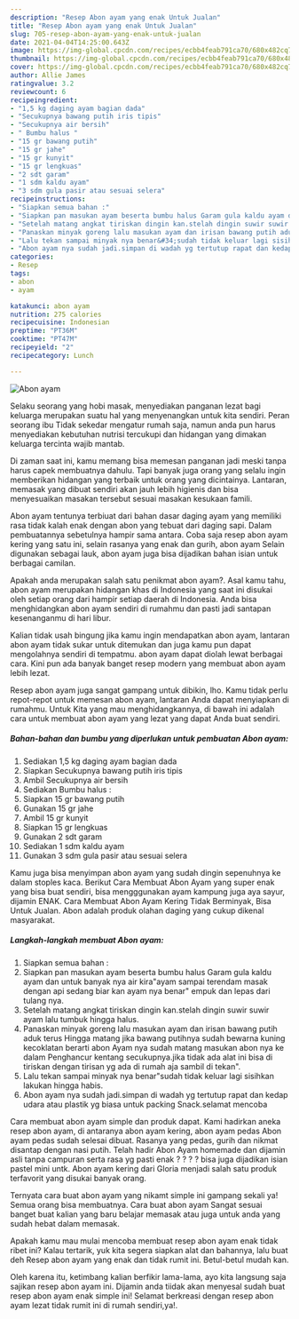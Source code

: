 ```yaml
---
description: "Resep Abon ayam yang enak Untuk Jualan"
title: "Resep Abon ayam yang enak Untuk Jualan"
slug: 705-resep-abon-ayam-yang-enak-untuk-jualan
date: 2021-04-04T14:25:00.643Z
image: https://img-global.cpcdn.com/recipes/ecbb4feab791ca70/680x482cq70/abon-ayam-foto-resep-utama.jpg
thumbnail: https://img-global.cpcdn.com/recipes/ecbb4feab791ca70/680x482cq70/abon-ayam-foto-resep-utama.jpg
cover: https://img-global.cpcdn.com/recipes/ecbb4feab791ca70/680x482cq70/abon-ayam-foto-resep-utama.jpg
author: Allie James
ratingvalue: 3.2
reviewcount: 6
recipeingredient:
- "1,5 kg daging ayam bagian dada"
- "Secukupnya bawang putih iris tipis"
- "Secukupnya air bersih"
- " Bumbu halus "
- "15 gr bawang putih"
- "15 gr jahe"
- "15 gr kunyit"
- "15 gr lengkuas"
- "2 sdt garam"
- "1 sdm kaldu ayam"
- "3 sdm gula pasir atau sesuai selera"
recipeinstructions:
- "Siapkan semua bahan :"
- "Siapkan pan masukan ayam beserta bumbu halus Garam gula kaldu ayam dan untuk banyak nya air kira&#34;ayam sampai terendam masak dengan api sedang biar kan ayam nya benar&#34; empuk dan lepas dari tulang nya."
- "Setelah matang angkat tiriskan dingin kan.stelah dingin suwir suwir ayam lalu tumbuk hingga halus."
- "Panaskan minyak goreng lalu masukan ayam dan irisan bawang putih aduk terus Hingga matang jika bawang putihnya sudah bewarna kuning kecoklatan berarti abon Ayam nya sudah matang masukan abon nya ke dalam Penghancur kentang secukupnya.jika tidak ada alat ini bisa di tiriskan dengan tirisan yg ada di rumah aja sambil di tekan&#34;."
- "Lalu tekan sampai minyak nya benar&#34;sudah tidak keluar lagi sisihkan lakukan hingga habis."
- "Abon ayam nya sudah jadi.simpan di wadah yg tertutup rapat dan kedap udara atau plastik yg biasa untuk packing Snack.selamat mencoba"
categories:
- Resep
tags:
- abon
- ayam

katakunci: abon ayam 
nutrition: 275 calories
recipecuisine: Indonesian
preptime: "PT36M"
cooktime: "PT47M"
recipeyield: "2"
recipecategory: Lunch

---
```



![Abon ayam](https://img-global.cpcdn.com/recipes/ecbb4feab791ca70/680x482cq70/abon-ayam-foto-resep-utama.jpg)

Selaku seorang yang hobi masak, menyediakan panganan lezat bagi keluarga merupakan suatu hal yang menyenangkan untuk kita sendiri. Peran seorang ibu Tidak sekedar mengatur rumah saja, namun anda pun harus menyediakan kebutuhan nutrisi tercukupi dan hidangan yang dimakan keluarga tercinta wajib mantab.

Di zaman  saat ini, kamu memang bisa memesan panganan jadi meski tanpa harus capek membuatnya dahulu. Tapi banyak juga orang yang selalu ingin memberikan hidangan yang terbaik untuk orang yang dicintainya. Lantaran, memasak yang dibuat sendiri akan jauh lebih higienis dan bisa menyesuaikan masakan tersebut sesuai masakan kesukaan famili. 

Abon ayam tentunya terbiuat dari bahan dasar daging ayam yang memiliki rasa tidak kalah enak dengan abon yang tebuat dari daging sapi. Dalam pembuatannya sebetulnya hampir sama antara. Coba saja resep abon ayam kering yang satu ini, selain rasanya yang enak dan gurih, abon ayam Selain digunakan sebagai lauk, abon ayam juga bisa dijadikan bahan isian untuk berbagai camilan.

Apakah anda merupakan salah satu penikmat abon ayam?. Asal kamu tahu, abon ayam merupakan hidangan khas di Indonesia yang saat ini disukai oleh setiap orang dari hampir setiap daerah di Indonesia. Anda bisa menghidangkan abon ayam sendiri di rumahmu dan pasti jadi santapan kesenanganmu di hari libur.

Kalian tidak usah bingung jika kamu ingin mendapatkan abon ayam, lantaran abon ayam tidak sukar untuk ditemukan dan juga kamu pun dapat mengolahnya sendiri di tempatmu. abon ayam dapat diolah lewat berbagai cara. Kini pun ada banyak banget resep modern yang membuat abon ayam lebih lezat.

Resep abon ayam juga sangat gampang untuk dibikin, lho. Kamu tidak perlu repot-repot untuk memesan abon ayam, lantaran Anda dapat menyiapkan di rumahmu. Untuk Kita yang mau menghidangkannya, di bawah ini adalah cara untuk membuat abon ayam yang lezat yang dapat Anda buat sendiri.

<!--inarticleads1-->

##### Bahan-bahan dan bumbu yang diperlukan untuk pembuatan Abon ayam:

1. Sediakan 1,5 kg daging ayam bagian dada
1. Siapkan Secukupnya bawang putih iris tipis
1. Ambil Secukupnya air bersih
1. Sediakan  Bumbu halus :
1. Siapkan 15 gr bawang putih
1. Gunakan 15 gr jahe
1. Ambil 15 gr kunyit
1. Siapkan 15 gr lengkuas
1. Gunakan 2 sdt garam
1. Sediakan 1 sdm kaldu ayam
1. Gunakan 3 sdm gula pasir atau sesuai selera


Kamu juga bisa menyimpan abon ayam yang sudah dingin sepenuhnya ke dalam stoples kaca. Berikut Cara Membuat Abon Ayam yang super enak yang bisa buat sendiri, bisa mengggunakan ayam kampung juga aya sayur, dijamin ENAK. Cara Membuat Abon Ayam Kering Tidak Berminyak, Bisa Untuk Jualan. Abon adalah produk olahan daging yang cukup dikenal masyarakat. 

<!--inarticleads2-->

##### Langkah-langkah membuat Abon ayam:

1. Siapkan semua bahan :
1. Siapkan pan masukan ayam beserta bumbu halus Garam gula kaldu ayam dan untuk banyak nya air kira&#34;ayam sampai terendam masak dengan api sedang biar kan ayam nya benar&#34; empuk dan lepas dari tulang nya.
1. Setelah matang angkat tiriskan dingin kan.stelah dingin suwir suwir ayam lalu tumbuk hingga halus.
1. Panaskan minyak goreng lalu masukan ayam dan irisan bawang putih aduk terus Hingga matang jika bawang putihnya sudah bewarna kuning kecoklatan berarti abon Ayam nya sudah matang masukan abon nya ke dalam Penghancur kentang secukupnya.jika tidak ada alat ini bisa di tiriskan dengan tirisan yg ada di rumah aja sambil di tekan&#34;.
1. Lalu tekan sampai minyak nya benar&#34;sudah tidak keluar lagi sisihkan lakukan hingga habis.
1. Abon ayam nya sudah jadi.simpan di wadah yg tertutup rapat dan kedap udara atau plastik yg biasa untuk packing Snack.selamat mencoba


Cara membuat abon ayam simple dan produk dapat. Kami hadirkan aneka resep abon ayam, di antaranya abon ayam kering, abon ayam pedas Abon ayam pedas sudah selesai dibuat. Rasanya yang pedas, gurih dan nikmat disantap dengan nasi putih. Telah hadir Abon Ayam homemade dan dijamin asli tanpa campuran serta rasa yg pasti enak ? ? ? ? bisa juga dijadikan isian pastel mini untk. Abon ayam kering dari Gloria menjadi salah satu produk terfavorit yang disukai banyak orang. 

Ternyata cara buat abon ayam yang nikamt simple ini gampang sekali ya! Semua orang bisa membuatnya. Cara buat abon ayam Sangat sesuai banget buat kalian yang baru belajar memasak atau juga untuk anda yang sudah hebat dalam memasak.

Apakah kamu mau mulai mencoba membuat resep abon ayam enak tidak ribet ini? Kalau tertarik, yuk kita segera siapkan alat dan bahannya, lalu buat deh Resep abon ayam yang enak dan tidak rumit ini. Betul-betul mudah kan. 

Oleh karena itu, ketimbang kalian berfikir lama-lama, ayo kita langsung saja sajikan resep abon ayam ini. Dijamin anda tiidak akan menyesal sudah buat resep abon ayam enak simple ini! Selamat berkreasi dengan resep abon ayam lezat tidak rumit ini di rumah sendiri,ya!.

